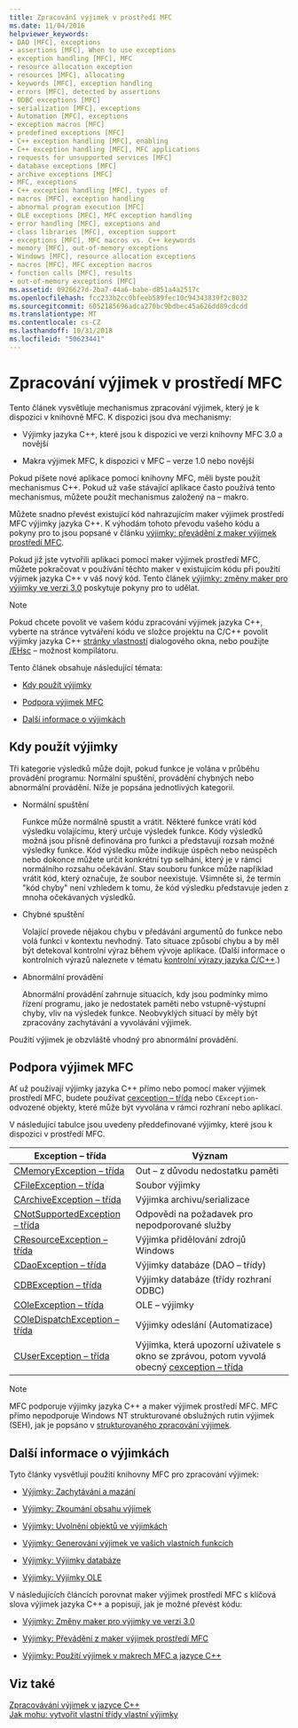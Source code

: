 ```yaml
---
title: Zpracování výjimek v prostředí MFC
ms.date: 11/04/2016
helpviewer_keywords:
- DAO [MFC], exceptions
- assertions [MFC], When to use exceptions
- exception handling [MFC], MFC
- resource allocation exception
- resources [MFC], allocating
- keywords [MFC], exception handling
- errors [MFC], detected by assertions
- ODBC exceptions [MFC]
- serialization [MFC], exceptions
- Automation [MFC], exceptions
- exception macros [MFC]
- predefined exceptions [MFC]
- C++ exception handling [MFC], enabling
- C++ exception handling [MFC], MFC applications
- requests for unsupported services [MFC]
- database exceptions [MFC]
- archive exceptions [MFC]
- MFC, exceptions
- C++ exception handling [MFC], types of
- macros [MFC], exception handling
- abnormal program execution [MFC]
- OLE exceptions [MFC], MFC exception handling
- error handling [MFC], exceptions and
- class libraries [MFC], exception support
- exceptions [MFC], MFC macros vs. C++ keywords
- memory [MFC], out-of-memory exceptions
- Windows [MFC], resource allocation exceptions
- macros [MFC], MFC exception macros
- function calls [MFC], results
- out-of-memory exceptions [MFC]
ms.assetid: 0926627d-2ba7-44a6-babe-d851a4a2517c
ms.openlocfilehash: fcc233b2cc0bfeeb589fec10c94343839f2c8032
ms.sourcegitcommit: 6052185696adca270bc9bdbec45a626dd89cdcdd
ms.translationtype: MT
ms.contentlocale: cs-CZ
ms.lasthandoff: 10/31/2018
ms.locfileid: "50623441"
---
```

# <a name="exception-handling-in-mfc"></a>Zpracování výjimek v prostředí MFC

Tento článek vysvětluje mechanismus zpracování výjimek, který je k dispozici v knihovně MFC. K dispozici jsou dva mechanismy:

- Výjimky jazyka C++, které jsou k dispozici ve verzi knihovny MFC 3.0 a novější

- Makra výjimek MFC, k dispozici v MFC – verze 1.0 nebo novější

Pokud píšete nové aplikace pomocí knihovny MFC, měli byste použít mechanismus C++. Pokud už vaše stávající aplikace často používá tento mechanismus, můžete použít mechanismus založený na – makro.

Můžete snadno převést existující kód nahrazujícím maker výjimek prostředí MFC výjimky jazyka C++. K výhodám tohoto převodu vašeho kódu a pokyny pro to jsou popsané v článku [výjimky: převádění z maker výjimek prostředí MFC](../mfc/exceptions-converting-from-mfc-exception-macros.md).

Pokud již jste vytvořili aplikaci pomocí maker výjimek prostředí MFC, můžete pokračovat v používání těchto maker v existujícím kódu při použití výjimek jazyka C++ v váš nový kód. Tento článek [výjimky: změny maker pro výjimky ve verzi 3.0](../mfc/exceptions-changes-to-exception-macros-in-version-3-0.md) poskytuje pokyny pro to udělat.

> [!NOTE]
>  Pokud chcete povolit ve vašem kódu zpracování výjimek jazyka C++, vyberte na stránce vytváření kódu ve složce projektu na C/C++ povolit výjimky jazyka C++ [stránky vlastností](../ide/property-pages-visual-cpp.md) dialogového okna, nebo použijte [/EHsc](../build/reference/eh-exception-handling-model.md) – možnost kompilátoru.

Tento článek obsahuje následující témata:

- [Kdy použít výjimky](#_core_when_to_use_exceptions)

- [Podpora výjimek MFC](#_core_mfc_exception_support)

- [Další informace o výjimkách](#_core_further_reading_about_exceptions)

##  <a name="_core_when_to_use_exceptions"></a> Kdy použít výjimky

Tři kategorie výsledků může dojít, pokud funkce je volána v průběhu provádění programu: Normální spuštění, provádění chybných nebo abnormální provádění. Níže je popsána jednotlivých kategorií.

- Normální spuštění

   Funkce může normálně spustit a vrátit. Některé funkce vrátí kód výsledku volajícímu, který určuje výsledek funkce. Kódy výsledků možná jsou přísně definována pro funkci a představují rozsah možné výsledky funkce. Kód výsledku může indikuje úspěch nebo neúspěch nebo dokonce můžete určit konkrétní typ selhání, který je v rámci normálního rozsahu očekávání. Stav souboru funkce může například vrátit kód, který označuje, že soubor neexistuje. Všimněte si, že termín "kód chyby" není vzhledem k tomu, že kód výsledku představuje jeden z mnoha očekávaných výsledků.

- Chybné spuštění

   Volající provede nějakou chybu v předávání argumentů do funkce nebo volá funkci v kontextu nevhodný. Tato situace způsobí chybu a by měl být detekoval kontrolní výraz během vývoje aplikace. (Další informace o kontrolních výrazů naleznete v tématu [kontrolní výrazy jazyka C/C++](/visualstudio/debugger/c-cpp-assertions).)

- Abnormální provádění

   Abnormální provádění zahrnuje situacích, kdy jsou podmínky mimo řízení programu, jako je nedostatek paměti nebo vstupně-výstupní chyby, vliv na výsledek funkce. Neobvyklých situací by měly být zpracovány zachytávání a vyvolávání výjimek.

Použití výjimek je obzvláště vhodný pro abnormální provádění.

##  <a name="_core_mfc_exception_support"></a> Podpora výjimek MFC

Ať už používají výjimky jazyka C++ přímo nebo pomocí maker výjimek prostředí MFC, budete používat [cexception – třída](../mfc/reference/cexception-class.md) nebo `CException`-odvozené objekty, které může být vyvolána v rámci rozhraní nebo aplikací.

V následující tabulce jsou uvedeny předdefinované výjimky, které jsou k dispozici v prostředí MFC.

|Exception – třída|Význam|
|---------------------|-------------|
|[CMemoryException – třída](../mfc/reference/cmemoryexception-class.md)|Out – z důvodu nedostatku paměti|
|[CFileException – třída](../mfc/reference/cfileexception-class.md)|Soubor výjimky|
|[CArchiveException – třída](../mfc/reference/carchiveexception-class.md)|Výjimka archivu/serializace|
|[CNotSupportedException – třída](../mfc/reference/cnotsupportedexception-class.md)|Odpovědi na požadavek pro nepodporované služby|
|[CResourceException – třída](../mfc/reference/cresourceexception-class.md)|Výjimka přidělování zdrojů Windows|
|[CDaoException – třída](../mfc/reference/cdaoexception-class.md)|Výjimky databáze (DAO – třídy)|
|[CDBException – třída](../mfc/reference/cdbexception-class.md)|Výjimky databáze (třídy rozhraní ODBC)|
|[COleException – třída](../mfc/reference/coleexception-class.md)|OLE – výjimky|
|[COleDispatchException – třída](../mfc/reference/coledispatchexception-class.md)|Výjimky odeslání (Automatizace)|
|[CUserException – třída](../mfc/reference/cuserexception-class.md)|Výjimka, která upozorní uživatele s okno se zprávou, potom vyvolá obecný [cexception – třída](../mfc/reference/cexception-class.md)|

> [!NOTE]
>  MFC podporuje výjimky jazyka C++ a maker výjimek prostředí MFC. MFC přímo nepodporuje Windows NT strukturované obslužných rutin výjimek (SEH), jak je popsáno v [strukturovaného zpracování výjimek](https://msdn.microsoft.com/library/windows/desktop/ms680657).

##  <a name="_core_further_reading_about_exceptions"></a> Další informace o výjimkách

Tyto články vysvětlují použití knihovny MFC pro zpracování výjimek:

- [Výjimky: Zachytávání a mazání](../mfc/exceptions-catching-and-deleting-exceptions.md)

- [Výjimky: Zkoumání obsahu výjimek](../mfc/exceptions-examining-exception-contents.md)

- [Výjimky: Uvolnění objektů ve výjimkách](../mfc/exceptions-freeing-objects-in-exceptions.md)

- [Výjimky: Generování výjimek ve vašich vlastních funkcích](../mfc/exceptions-throwing-exceptions-from-your-own-functions.md)

- [Výjimky: Výjimky databáze](../mfc/exceptions-database-exceptions.md)

- [Výjimky: Výjimky OLE](../mfc/exceptions-ole-exceptions.md)

V následujících článcích porovnat maker výjimek prostředí MFC s klíčová slova výjimek jazyka C++ a popisují, jak je možné převést kódu:

- [Výjimky: Změny maker pro výjimky ve verzi 3.0](../mfc/exceptions-changes-to-exception-macros-in-version-3-0.md)

- [Výjimky: Převádění z maker výjimek prostředí MFC](../mfc/exceptions-converting-from-mfc-exception-macros.md)

- [Výjimky: Použití výjimek v makrech MFC a jazyce C++](../mfc/exceptions-using-mfc-macros-and-cpp-exceptions.md)

## <a name="see-also"></a>Viz také

[Zpracovávání výjimek v jazyce C++](../cpp/cpp-exception-handling.md)<br/>
[Jak mohu: vytvořit vlastní třídy vlastní výjimky](http://go.microsoft.com/fwlink/p/?linkid=128045)

